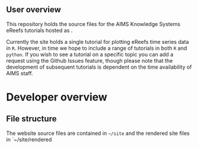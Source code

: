 ## User overview

This repository holds the source files for the AIMS Knowledge Systems eReefs tutorials hosted as [](bfordAIMS.github.io/ereefs-tutorials). 

Currently the site holds a single tutorial for plotting eReefs time series data in `R`. However, in time we hope to include a range of tutorials in both `R` and `python`. If you wish to see a tutorial on a specific topic you can add a request using the Github Issues feature, though please note that the development of subsequent tutorials is dependent on the time availability of AIMS staff.


# Developer overview

## File structure

The website source files are contained in `~/site` and the rendered site files in `~/site/rendered

